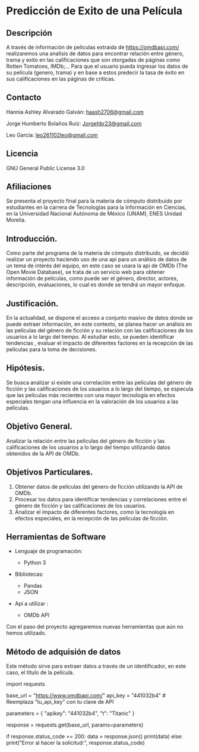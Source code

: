 # Predicción de Exito de una Película

## Descripción

A través de información de peliculas extraida de https://omdbapi.com/ realizaremos una analisis de datos para encontrar relación entre género, trama y exito en las calificaciones que son otorgadas de páginas como Rotten Tomatoes, IMDb;... Para que el usuario pueda ingresar los datos de su película (genero, trama) y en base a estos predecir la tasa de éxito en sus calificaciones en las páginas de críticas.

## Contacto 

Hannia Ashley Alvarado Galván: haash2706@gmail.com

Jorge Humberto Bolaños Ruiz: Jorgehbr23@gmail.com

Leo García: leo261102leo@gmail.com

## Licencia 

 GNU General Public License 3.0
## Afiliaciones

Se presenta el proyecto final para la materia de cómputo distribuido por estudiantes en la carrera de Tecnologías para la Información en Ciencias, en la Universidad Nacional Autónoma de México (UNAM), ENES Unidad Morelia. 

## Introducción. 

Como parte del programa de la materia de cómputo distribuido, se decidió realizar un proyecto haciendo uso de una api para un análisis de datos de un tema de interés del equipo, en este caso se usara la api de OMDb (The Open Movie Database), se trata de un servicio web para obtener información de películas, como puede ser el género, director, actores, descripción, evaluaciones, lo cual es donde se tendrá un mayor enfoque.


## Justificación.

En la actualidad, se dispone el acceso a conjunto masivo de datos donde se puede extraer información, en este contexto, se planea hacer un análisis en las películas del género de ficción y su relación con las calificaciones de los usuarios a lo largo del tiempo. Al estudiar esto, se pueden identificar tendencias , evaluar el impacto de diferentes factores en la recepción de las películas para la toma de decisiones. 

## Hipótesis.

Se busca analizar si existe una correlación entre las películas del género de ficción y las calificaciones de los usuarios a lo largo del tiempo, se especula que las películas más recientes con una mayor tecnología en efectos especiales tengan una influencia en la valoración de los usuarios a las películas.

## Objetivo General.

Analizar la relación entre las películas del género de ficción y las calificaciones de los usuarios a lo largo del tiempo utilizando datos obtenidos de la API de OMDb.

## Objetivos Particulares.

1. Obtener datos de películas del género de ficción utilizando la API de OMDb.
2. Procesar los datos para identificar tendencias y correlaciones entre el género de ficción y las calificaciones de los usuarios.
3. Analizar el impacto de diferentes factores, como la tecnología en efectos especiales, en la recepción de las películas de ficción.


## Herramientas de Software

- Lenguaje de programación:
  - Python 3

  
- Bibliotecas:
  - Pandas
  - JSON

- Api a utilizar : 
  - OMDb API

Con el paso del proyecto agregaremos nuevas herramientas que aún no hemos utilizado. 

## Método de adquisión de datos

Este método sirve para extraer datos a través de un identificador, en este caso, el título de la película.

import requests

base_url = "https://www.omdbapi.com/"
api_key = "441032b4"  # Reemplaza "tu_api_key" con tu clave de API

parameters = {
    "apikey": "441032b4",
    "t": "Titanic"
}

response = requests.get(base_url, params=parameters)

if response.status_code == 200:
    data = response.json()
    print(data)
else:
    print("Error al hacer la solicitud:", response.status_code)
